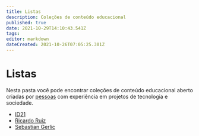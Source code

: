 ```yaml
---
title: Listas
description: Coleções de conteúdo educacional
published: true
date: 2021-10-29T14:10:43.541Z
tags: 
editor: markdown
dateCreated: 2021-10-26T07:05:25.301Z
---
```


# Listas

Nesta pasta você pode encontrar coleções de conteúdo educacional aberto criadas por [pessoas](/pessoas) com experiência em projetos de tecnologia e sociedade.

 - [ID21](/listas/id21)
 - [Ricardo Ruiz](/listas/ricardo-ruiz)
 - [Sebastian Gerlic](/listas/sebastian-gerlic)
 
 